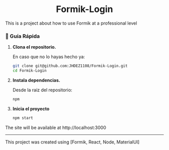 <h1 align="center">
Formik-Login
</h1>
This is a project about how to use Formik at a professional level

### 🤖 Guía Rápida

1.  **Clona el repositorio.**

    En caso que no lo hayas hecho ya: 

    ```sh
    git clone git@github.com:JHDEZ1108/Formik-Login.git
    cd Formik-Login
    ```
    
2.  **Instala dependencias.**

    Desde la raiz del repositorio:

    ```sh
    npm
    ```

3.  **Inicia el proyecto**

    ```sh
    npm start
    ```


The site will be available at http://localhost:3000
    
--------

This project was created using [Formik, React, Node, MaterialUI]
